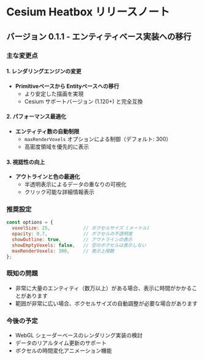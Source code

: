 # Cesium Heatbox リリースノート

## バージョン 0.1.1 - エンティティベース実装への移行

### 主な変更点

#### 1. レンダリングエンジンの変更
- **Primitiveベースから Entityベースへの移行**
  - より安定した描画を実現
  - Cesium サポートバージョン (1.120+) と完全互換

#### 2. パフォーマンス最適化
- **エンティティ数の自動制限**
  - `maxRenderVoxels` オプションによる制御（デフォルト: 300）
  - 高密度領域を優先的に表示

#### 3. 視認性の向上
- **アウトラインと色の最適化**
  - 半透明表示によるデータの重なりの可視化
  - クリック可能な詳細情報表示

### 推奨設定

```javascript
const options = {
  voxelSize: 25,            // ボクセルサイズ (メートル)
  opacity: 0.7,             // ボクセルの不透明度
  showOutline: true,        // アウトラインの表示
  showEmptyVoxels: false,   // 空のボクセルは表示しない
  maxRenderVoxels: 300,     // 表示上限数
};
```

### 既知の問題
- 非常に大量のエンティティ（数万以上）がある場合、表示に時間がかかることがあります
- 範囲が非常に広い場合、ボクセルサイズの自動調整が必要な場合があります

### 今後の予定
- WebGL シェーダーベースのレンダリング実装の検討
- データのリアルタイム更新のサポート
- ボクセルの時間変化アニメーション機能

